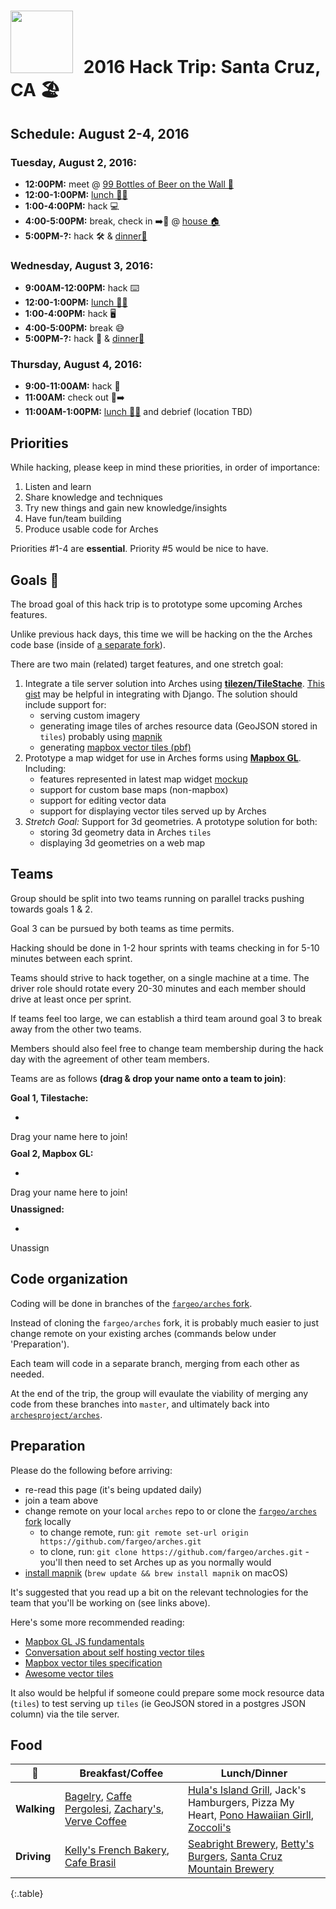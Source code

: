 # <img src="https://cdn.hyperdev.com/us-east-1%3A4de1905f-9bcc-459c-abfd-32ebad23c54c%2F11509357.png" style="width: 100px; margin-right:10px;"/> 2016 Hack Trip: Santa Cruz, CA 🏖

## Schedule: August 2-4, 2016

### Tuesday, August 2, 2016:
- **12:00PM:** meet @ [99 Bottles of Beer on the Wall 🍺](https://www.google.com/maps/place/99+Bottles+Of+Beer+On+The+Wall/@36.9735678,-122.0288055,17z/data=!3m1!4b1!4m5!3m4!1s0x808e402628a41b47:0x49097c3499bea3de!8m2!3d36.9735678!4d-122.0266168)
- **12:00-1:00PM:** [lunch 🍔🍴](#food)
- **1:00-4:00PM:** hack 💻
- **4:00-5:00PM:** break, check in ➡️🚪 @ [house 🏠](https://www.google.com/maps?ion=1&espv=2&q=116+Cedar+Street,+Santa+Cruz,+CA&bav=on.2,or.r_cp.&biw=1920&bih=1102&dpr=2&um=1&ie=UTF-8&sa=X&ved=0ahUKEwj7456Ul5TOAhWE5oMKHZrhAfAQ_AUIBigB)
- **5:00PM-?:** hack 🛠 & [dinner🍴](#food)

### Wednesday, August 3, 2016:
- **9:00AM-12:00PM:** hack ⌨️
- **12:00-1:00PM:** [lunch 🍕🍴](#food)
- **1:00-4:00PM:** hack 🖥
- **4:00-5:00PM:** break 😅
- **5:00PM-?:** hack 🤘 & [dinner🍴](#food)

### Thursday, August 4, 2016:
- **9:00-11:00AM:** hack 📱
- **11:00AM:** check out 🚪➡️
- **11:00AM-1:00PM:** [lunch 🌮🍴](#food) and debrief (location TBD)

## Priorities

While hacking, please keep in mind these priorities, in order of importance:

1. Listen and learn
2. Share knowledge and techniques
3. Try new things and gain new knowledge/insights
4. Have fun/team building
5. Produce usable code for Arches

Priorities #1-4 are **essential**.  Priority #5 would be nice to have.

## Goals 💯

The broad goal of this hack trip is to prototype some upcoming Arches features.

Unlike previous hack days, this time we will be hacking on the the Arches code base (inside of [a separate fork](https://github.com/fargeo/arches)).

There are two main (related) target features, and one stretch goal:

1. Integrate a tile server solution into Arches using **[tilezen/TileStache](https://github.com/tilezen/TileStache)**.  [This gist](https://gist.github.com/rburhum/4559323) may be helpful in integrating with Django.  The solution should include support for:
    - serving custom imagery
    - generating image tiles of arches resource data (GeoJSON stored in `tiles`) probably using [mapnik](http://mapnik.org/)
    - generating [mapbox vector tiles (pbf)](https://www.mapbox.com/vector-tiles/specification/)
2. Prototype a map widget for use in Arches forms using **[Mapbox GL](https://www.mapbox.com/mapbox-gl-js/api/)**.  Including:
    - features represented in latest map widget [mockup](http://archesproject.github.io/mockups/arches_widgets.html)
    - support for custom base maps (non-mapbox)
    - support for editing vector data
    - support for displaying vector tiles served up by Arches
3. *Stretch Goal:* Support for 3d geometries. A prototype solution for both:
    - storing 3d geometry data in Arches `tiles`
    - displaying 3d geometries on a web map

## Teams

Group should be split into two teams running on parallel tracks pushing towards goals 1 & 2.

Goal 3 can be pursued by both teams as time permits.

Hacking should be done in 1-2 hour sprints with teams checking in for 5-10 minutes between each sprint.

Teams should strive to hack together, on a single machine at a time.  The driver role should rotate every 20-30 minutes and each member should drive at least once per sprint.

If teams feel too large, we can establish a third team around goal 3 to break away from the other two teams.

Members should also feel free to change team membership during the hack day with the agreement of other team members.

Teams are as follows **(drag & drop your name onto a team to join)**:

<div data-bind="drop: {value: addToTile}">
    <strong>Goal 1, Tilestache:</strong>
    <ul data-bind="foreach:tileTeam">
        <li data-bind="text:name, drag: {value: $data}" class="draggable"></li>
    </ul>
    <div class="drop-target">Drag your name here to join!</div>
</div>
<div data-bind="drop: {value: addToClient}" style="margin-top:10px">
    <strong>Goal 2, Mapbox GL:</strong>
    <ul data-bind="foreach:clientTeam">
        <li data-bind="text:name, drag: {value: $data}" class="draggable"></li>
    </ul>
    <div class="drop-target">Drag your name here to join!</div>
</div>
<div data-bind="drop: {value: unassign}" style="margin-top:10px">
    <strong>Unassigned:</strong>
    <ul data-bind="foreach:unassignedTeam">
        <li data-bind="text:name, drag: {value: $data}" class="draggable"></li>
    </ul>
    <div class="drop-target">Unassign</div>
</div>

## Code organization

Coding will be done in branches of the [`fargeo/arches` fork](https://github.com/fargeo/arches).

Instead of cloning the `fargeo/arches` fork, it is probably much easier to just change remote on your existing arches (commands below under 'Preparation').

Each team will code in a separate branch, merging from each other as needed.

At the end of the trip, the group will evaulate the viability of merging any code from these branches into `master`, and ultimately back into [`archesproject/arches`](https://github.com/archesproject/arches).

## Preparation

Please do the following before arriving:

- re-read this page (it's being updated daily)
- join a team above
- change remote on your local `arches` repo to or clone the [`fargeo/arches` fork](https://github.com/fargeo/arches) locally
    - to change remote, run: `git remote set-url origin https://github.com/fargeo/arches.git`
    - to clone, run: `git clone https://github.com/fargeo/arches.git` - you'll then need to set Arches up as you normally would
- [install mapnik](http://mapnik.org/pages/downloads.html) (`brew update && brew install mapnik` on macOS)

It's suggested that you read up a bit on the relevant technologies for the team that you'll be working on (see links above).

Here's some more recommended reading:

- [Mapbox GL JS fundamentals](https://www.mapbox.com/help/mapbox-gl-js-fundamentals/)
- [Conversation about self hosting vector tiles](http://gis.stackexchange.com/questions/125037/self-hosting-mapbox-vector-tiles)
- [Mapbox vector tiles specification](https://www.mapbox.com/vector-tiles/specification/)
- [Awesome vector tiles](https://github.com/mapbox/awesome-vector-tiles)

It also would be helpful if someone could prepare some mock resource data (`tiles`) to test serving up `tiles` (ie GeoJSON stored in a postgres JSON column) via the tile server.

## Food

🍴 | **Breakfast/Coffee** | **Lunch/Dinner**
--- | --- | ---
**Walking** | [Bagelry](http://bagelrysantacruz.com/), [Caffe Pergolesi](http://www.theperg.com/), [Zachary's](http://www.zacharyssantacruz.com/), [Verve Coffee](http://vervecoffee.com/pages/locations-pacific-avenue) | [Hula's Island Grill](http://www.hulastiki.com/), Jack's Hamburgers, Pizza My Heart, [Pono Hawaiian Girll](http://www.ponohawaiiangrill.com/site/), [Zoccoli's](http://www.zoccolis.com/)
**Driving** | [Kelly's French Bakery](http://www.kellysfrenchbakery.com/), [Cafe Brasil](http://cafebrasil.us/index.html) | [Seabright Brewery](http://seabrightbrewery.com/), [Betty's Burgers](http://www.bettyburgers.com/), [Santa Cruz Mountain Brewery](http://www.scmbrew.com/)
{:.table}

